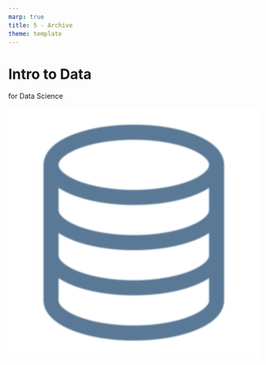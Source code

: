 ```yaml
---
marp: true
title: 5 - Archive
theme: template
---
```


<!-- _class: title-slide -->

# Intro to Data 
for Data Science

![bg contain](images/523-7.png)

<!--
Hi. I'm Matthew Renze, data science consultant, author, and public speaker.

Welcome to this introductory course on data for data science.

In this course, we'll learn about data as a foundation for data science.

We'll learn what data is, why it's important, and how it is used within data science.

In addition, we'll learn about data, data types, data structures, tabular data, and the data life cycle, all from the perspective of data science.

But first, let's begin with a quick story.
-->
